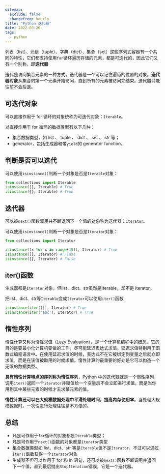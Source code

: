 ```yaml
---
sitemap:
  exclude: false
  changefreq: hourly
title: "Python 迭代器"
date: 2022-03-20
tags:
  - python
---
```


列表（list）、元组（tuple）、字典（dict）、集合（set）这些序列式容器有一个共同的特性，它们都支持使用`for`循环遍历存储的元素，都是可迭代的，因此它们又有一个别称，即**迭代器**

迭代是访问集合元素的一种方式。迭代器是一个可以记住遍历的位置的对象。**迭代器对象**从集合的第一个元素开始访问，直到所有的元素被访问完结束。迭代器只能往前不会后退。

## 可迭代对象

可以直接作用于 for 循环的对象统称为可迭代对象：`Iterable`。

以直接作用于 for 循环的数据类型有以下几种：

* 集合数据类型，如 list 、 tuple 、 dict 、 set 、 str 等；
* generator，包括生成器和带`yield`的 generator function。

## 判断是否可以迭代

可以使用`isinstance()`判断一个对象是否是`Iterable`对象：

```py
from collections import Iterable
isinstance([], Iterable) # True
isinstance({}, Iterable) # True
```

## 迭代器

可以被`next()`函数调用并不断返回下一个值的对象称为迭代器：`Iterator`。

可以使用`isinstance()`判断一个对象是否是`Iterator`对象：

```py
from collections import Iterator

isinstance((x for x in range(10)), Iterator) # True
isinstance([], Iterator) # Flase
isinstance({}, Iterator) # False
```

## iter()函数

生成器都是`Iterator`对象，但list、dict、str虽然是Iterable，却不是 Iterator。

把list、dict、str等`Iterable`变成`Iterator`可以使用`iter()`函数

```py
isinstance(iter([]), Iterator) # True
isinstance(iter('abc'), Iterator) # True
```

## 惰性序列

惰性计算又称为惰性求值（Lazy Evaluation），是一个计算机编程中的概念，它的目的是要最小化计算机要做的工作，尽可能延迟表达式求值。延迟求值特别用于函数式编程语言中。在使用延迟求值的时候，表达式不在它被绑定到变量之后就立即求值，而是在该值被取用的时候求值。惰性计算的最重要的好处是它可以构造一个无限的数据类型。

**具有惰性计算特点的序列称为惰性序列**，Python 中的迭代器就是一个惰性序列，调用`iter()`返回一个`iterator`并赋值给一个变量后不会立即进行求值，而是当你用到其中某些元素的时候才去求某元素的值。

**惰性计算还可以在大规模数据处理中平滑处理时间，提高内存使用率**。当处理大规模数据时，一次性进行处理往往是不方便的。

## 总结

* 凡是可作用于`for`循环的对象都是`Iterable`类型；
* 凡是可作用于`next()`函数的对象都是`Iterator`类型
* 集合数据类型如 list、dict、str 等是`Iterable`但不是`Iterator`，不过可以通过`iter()`函数获得一个`Iterator`对象
* 生成器不但可以作用于 for 和 in 语句，还可以被`next()`函数不断调用并返回下一个值，直到最后抛出`StopIteration`错误，它是一个迭代器。








